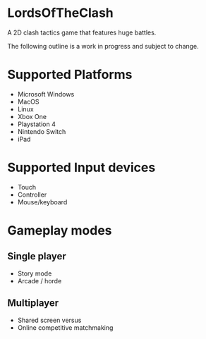 # LordsOfTheClash
A 2D clash tactics game that features huge battles.

The following outline is a work in progress and subject to change.

# Supported Platforms
* Microsoft Windows
* MacOS
* Linux
* Xbox One
* Playstation 4
* Nintendo Switch
* iPad

# Supported Input devices
* Touch
* Controller
* Mouse/keyboard

# Gameplay modes
## Single player
* Story mode
* Arcade / horde

## Multiplayer
* Shared screen versus
* Online competitive matchmaking
